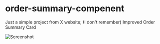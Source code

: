 # order-summary-compenent

Just a simple project from X website; (I don't remember)
Improved Order Summary Card

![Screenshot](vei-moon/order-summary-component/images/prev.png)

